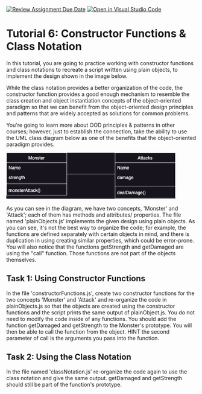 [![Review Assignment Due Date](https://classroom.github.com/assets/deadline-readme-button-24ddc0f5d75046c5622901739e7c5dd533143b0c8e959d652212380cedb1ea36.svg)](https://classroom.github.com/a/s5heS2Fd)
[![Open in Visual Studio Code](https://classroom.github.com/assets/open-in-vscode-718a45dd9cf7e7f842a935f5ebbe5719a5e09af4491e668f4dbf3b35d5cca122.svg)](https://classroom.github.com/online_ide?assignment_repo_id=12846053&assignment_repo_type=AssignmentRepo)
# Tutorial 6: Constructor Functions & Class Notation

In this tutorial, you are going to practice working with constructor functions and class notations to recreate a script written using plain objects, to implement the design shown in the image below.

While the class notation provides a better organization of the code, the constructor function provides a good enough mechanism to resemble the class creation and object instantiation concepts of the object-oriented paradigm so that we can benefit from the object-oriented design principles and patterns that are widely accepted as solutions for common problems.

You're going to learn more about OOD principles & patterns in other courses; however, just to establish the connection, take the ability to use the UML class diagram below as one of the benefits that the object-oriented paradigm provides.


![](monsterAttackUML.png)

As you can see in the diagram, we have two concepts, 'Monster' and  'Attack'; each of them has methods and attributes/ properties. The file named 'plainObjects.js' implements the given design using plain objects. As you can see, it's not the best way to organize the code; for example, the functions are defined separately with certain objects in mind, and there is duplication in using creating similar properties, which could be error-prone. You will also notice that the functions getStrength and getDamaged are using the "call" function. Those functions are not part of the objects themselves.

## Task 1: Using Constructor Functions

In the file 'constructorFunctions.js', create two constructor functions for the two concepts 'Monster' and 'Attack' and re-organize the code in plainObjects.js so that the objects are created using the constructor functions and the script prints the same output of plainObject.js. You do not need to modify the code inside of any functions. You should add the function getDamaged and getStrength to the Monster's prototype. You will then be able to call the function from the object. HINT the second parameter of call is the arguments you pass into the function. 

## Task 2: Using the Class Notation

In the file named 'classNotation.js' re-organize the code again to use the class notation and give the same output. getDamaged and getStrength should still be part of the function's prototype. 


